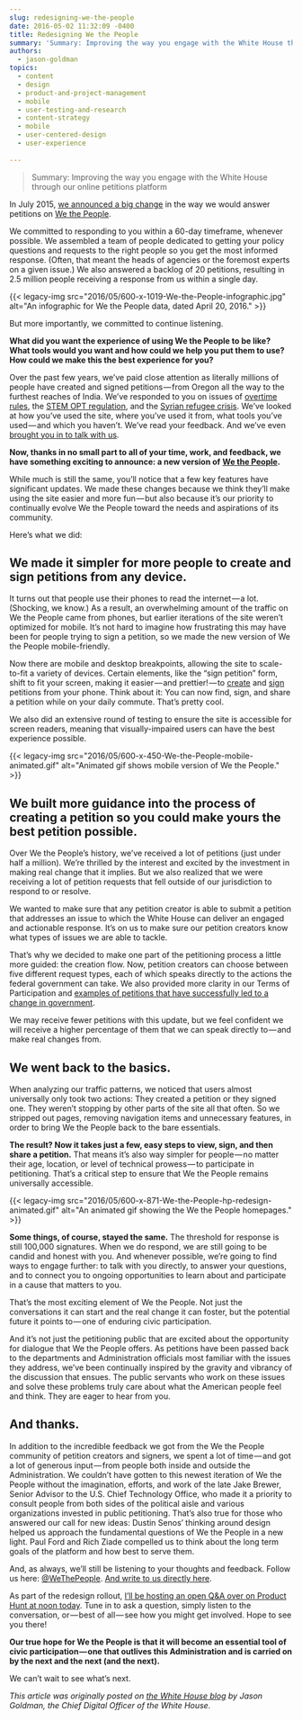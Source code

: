 ```yaml
---
slug: redesigning-we-the-people
date: 2016-05-02 11:32:09 -0400
title: Redesigning We the People
summary: 'Summary: Improving the way you engage with the White House through our online petitions platform In July 2015, we announced a big change in the way we would answer petitions on We the People. We committed to responding to you within a 60-day timeframe, whenever possible. We assembled a team of people dedicated to getting your policy questions and'
authors:
  - jason-goldman
topics:
  - content
  - design
  - product-and-project-management
  - mobile
  - user-testing-and-research
  - content-strategy
  - mobile
  - user-centered-design
  - user-experience
  
---
```


> Summary: Improving the way you engage with the White House through our online petitions platform

In July 2015, [we announced a big change](https://medium.com/@Goldman44/how-we-re-changing-the-way-we-respond-to-petitions-74ed0ffd1d77#.s9pltuxa8) in the way we would answer petitions on [We the People](https://petitions.whitehouse.gov/).

We committed to responding to you within a 60-day timeframe, whenever possible. We assembled a team of people dedicated to getting your policy questions and requests to the right people so you get the most informed response. (Often, that meant the heads of agencies or the foremost experts on a given issue.) We also answered a backlog of 20 petitions, resulting in 2.5 million people receiving a response from us within a single day.

{{< legacy-img src="2016/05/600-x-1019-We-the-People-infographic.jpg" alt="An infographic for We the People data, dated April 20, 2016." >}}

But more importantly, we committed to continue listening.

**What did you want the experience of using We the People to be like? What tools would you want and how could we help you put them to use? How could we make this the best experience for you?**

Over the past few years, we’ve paid close attention as literally millions of people have created and signed petitions — from Oregon all the way to the furthest reaches of India. We’ve responded to you on issues of [overtime rules](https://petitions.whitehouse.gov/response/update-your-petition-overtime-rule), the [STEM OPT regulation](https://petitions.whitehouse.gov/response/response-your-petition-opt-stem-regulation), and the [Syrian refugee crisis](https://petitions.whitehouse.gov/response/response-your-petition-syrian-refugee-crisis). We’ve looked at how you’ve used the site, where you’ve used it from, what tools you’ve used — and which you haven’t. We’ve read your feedback. And we’ve even [brought you in to talk with us](https://www.youtube.com/watch?v=FHvfn6r3EPk).

**Now, thanks in no small part to all of your time, work, and feedback, we have something exciting to announce: a new version of** <a href="https://petitions.whitehouse.gov/" rel="nofollow"><strong>We the People</strong></a>**.**

While much is still the same, you’ll notice that a few key features have significant updates. We made these changes because we think they’ll make using the site easier and more fun — but also because it’s our priority to continually evolve We the People toward the needs and aspirations of its community.

Here’s what we did:

## We made it simpler for more people to create and sign petitions from any device.

It turns out that people use their phones to read the internet — a lot. (Shocking, we know.) As a result, an overwhelming amount of the traffic on We the People came from phones, but earlier iterations of the site weren’t optimized for mobile. It’s not hard to imagine how frustrating this may have been for people trying to sign a petition, so we made the new version of We the People mobile-friendly.

Now there are mobile and desktop breakpoints, allowing the site to scale-to-fit a variety of devices. Certain elements, like the “sign petition” form, shift to fit your screen, making it easier — and prettier! — to [create](https://petitions.whitehouse.gov/petition/create) and [sign](https://petitions.whitehouse.gov/#signapetition) petitions from your phone. Think about it: You can now find, sign, and share a petition while on your daily commute. That’s pretty cool.

We also did an extensive round of testing to ensure the site is accessible for screen readers, meaning that visually-impaired users can have the best experience possible.

{{< legacy-img src="2016/05/600-x-450-We-the-People-mobile-animated.gif" alt="Animated gif shows mobile version of We the People." >}}

 

## We built more guidance into the process of creating a petition so you could make yours the best petition possible.

Over We the People’s history, we’ve received a lot of petitions (just under half a million). We’re thrilled by the interest and excited by the investment in making real change that it implies. But we also realized that we were receiving a lot of petition requests that fell outside of our jurisdiction to respond to or resolve.

We wanted to make sure that any petition creator is able to submit a petition that addresses an issue to which the White House can deliver an engaged and actionable response. It’s on us to make sure our petition creators know what types of issues we are able to tackle.

That’s why we decided to make one part of the petitioning process a little more guided: the creation flow. Now, petition creators can choose between five different request types, each of which speaks directly to the actions the federal government can take. We also provided more clarity in our Terms of Participation and [examples of petitions that have successfully led to a change in government](https://petitions.whitehouse.gov/about#success).

We may receive fewer petitions with this update, but we feel confident we will receive a higher percentage of them that we can speak directly to — and make real changes from.

## We went back to the basics.

When analyzing our traffic patterns, we noticed that users almost universally only took two actions: They created a petition or they signed one. They weren’t stopping by other parts of the site all that often. So we stripped out pages, removing navigation items and unnecessary features, in order to bring We the People back to the bare essentials.

**The result? Now it takes just a few, easy steps to view, sign, and then share a petition.** That means it’s also way simpler for people — no matter their age, location, or level of technical prowess — to participate in petitioning. That’s a critical step to ensure that We the People remains universally accessible.

{{< legacy-img src="2016/05/600-x-871-We-the-People-hp-redesign-animated.gif" alt="An animated gif showing the We the People homepages." >}}

**Some things, of course, stayed the same.** The threshold for response is still 100,000 signatures. When we do respond, we are still going to be candid and honest with you. And whenever possible, we’re going to find ways to engage further: to talk with you directly, to answer your questions, and to connect you to ongoing opportunities to learn about and participate in a cause that matters to you.

That’s the most exciting element of We the People. Not just the conversations it can start and the real change it can foster, but the potential future it points to — one of enduring civic participation.

And it’s not just the petitioning public that are excited about the opportunity for dialogue that We the People offers. As petitions have been passed back to the departments and Administration officials most familiar with the issues they address, we’ve been continually inspired by the gravity and vibrancy of the discussion that ensues. The public servants who work on these issues and solve these problems truly care about what the American people feel and think. They are eager to hear from you.

## And thanks.

In addition to the incredible feedback we got from the We the People community of petition creators and signers, we spent a lot of time — and got a lot of generous input — from people both inside and outside the Administration. We couldn’t have gotten to this newest iteration of We the People without the imagination, efforts, and work of the late Jake Brewer, Senior Advisor to the U.S. Chief Technology Office, who made it a priority to consult people from both sides of the political aisle and various organizations invested in public petitioning. That’s also true for those who answered our call for new ideas: Dustin Senos’ thinking around design helped us approach the fundamental questions of We the People in a new light. Paul Ford and Rich Ziade compelled us to think about the long term goals of the platform and how best to serve them.

And, as always, we’ll still be listening to your thoughts and feedback. Follow us here: [@WeThePeople](https://twitter.com/@WeThePeople). [And write to us directly here](https://www.whitehouse.gov/feedback-petitions).

As part of the redesign rollout, [I’ll be hosting an open Q&A over on Product Hunt at noon today](https://www.producthunt.com/live/jason-goldman). Tune in to ask a question, simply listen to the conversation, or — best of all — see how you might get involved. Hope to see you there!

**Our true hope for We the People is that it will become an essential tool of civic participation — one that outlives this Administration and is carried on by the next and the next (and the next).**

We can’t wait to see what’s next.

_This article was originally posted on [the White House blog](https://www.whitehouse.gov/blog/) by Jason Goldman, the Chief Digital Officer of the White House._